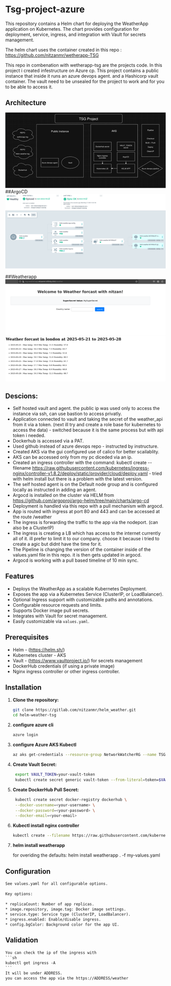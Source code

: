 # Tsg-project-azure

This repository contains a Helm chart for deploying the WeatherApp application on Kubernetes. The chart provides configuration for deployment, service, ingress, and integration with Vault for secrets management.

The helm chart uses the container created in this repo : 
<href>https://github.com/nitzanmr/wetherapp-TSG</href>

This repo in combenation with wetherapp-tsg are the projects code. 
In this project i created infestructure on Azure cp. 
This project contains a public instance that inside it runs an azure devops agent. and a Hashicorp vault container. 
The vault need to be unsealed for the project to work and for you to be able to access it. 


## Architecture
![Architecture](TSG-Project-Arch.png)
##ArgoCD
![Argocd configuration of the project](argocd.png)

##Weatherapp
![first page weatherapp](weatherapp.png)
![second page weatherapp](weatherapp2.png)

## Descions:
 - Self hosted vault and agent. the public ip was used only to access the instance via ssh, can use bastion to access privatly. 
 - Application connected to vault and taking the secret of the weather_api from it via a token. (next ill try and create a role base for kubernetes to access the data) - switched because it is the same process but with api token i needed.
 - Dockerhub is accessed via a PAT.
 - Used github instead of azure devops repo - instructed by instructure.
 - Created AKS via the gui configured use of calico for better scailablity.
 - AKS can be accessed only from my pc diceded via an ip. 
 - Created an ingress controller with the command: kubectl create --filename https://raw.githubusercontent.com/kubernetes/ingress-nginx/controller-v1.8.2/deploy/static/provider/cloud/deploy.yaml - tried with helm install but there is a problem with the latest version.
 - The self hosted agent is on the Default node group and is configured locally as instructed in adding an agent.
 - Argocd is installed on the cluster via HELM from https://github.com/argoproj/argo-helm/tree/main/charts/argo-cd
 - Deployment is handled via this repo with a pull mechanism with argocd.
 - App is routed with ingress at port 80 and 443 and can be accessed at the route /weather
 - The ingress is forwarding the traffic to the app via the nodeport. (can also be a ClusterIP)
 - The ingress is creating a LB which has access to the internet currently all of it. ill prefer to limit it to our company. choose it because i tried to create a agic but didnt have the time for it. 
 - The Pipeline is changing the version of the container inside of the values.yaml file in this repo. it is then gets updated in argocd. 
 - Argocd is working with a pull based timeline of 10 min sync.
 

## Features

- Deploys the WeatherApp as a scalable Kubernetes Deployment.
- Exposes the app via a Kubernetes Service (ClusterIP, or LoadBalancer).
- Optional Ingress support with customizable paths and annotations.
- Configurable resource requests and limits.
- Supports Docker image pull secrets.
- Integrates with Vault for secret management.
- Easily customizable via `values.yaml`.

## Prerequisites

- Helm - (https://helm.sh/)
- Kubernetes cluster - AKS
- Vault - (https://www.vaultproject.io/) for secrets management
- DockerHub credentials (if using a private image)
- Nginx ingress controller or other ingress controller.

## Installation

1. **Clone the repository:**
   ```sh
   git clone https://gitlab.com/nitzanmr/helm_weather.git
   cd helm-weather-tsg
2. **configure azure cli**
    ```sh
    azure login
3. **configure Azure AKS Kubectl**
    ```sh
    az aks get-credentials --resource-group NetworkWatcherRG --name TSGAKS --overwrite-existing

4. **Create Vault Secret:**
   ```sh
    export VAULT_TOKEN=your-vault-token
    kubectl create secret generic vault-token --from-literal=token=$VAULT_TOKEN

5. **Create DockerHub Pull Secret:**
   ```sh
    kubectl create secret docker-registry dockerhub \
    --docker-username=<your-username> \
    --docker-password=<your-password> \
    --docker-email=<your-email>
6. **Kubectl install nginx controller**
    ```sh
    kubectl create --filename https://raw.githubusercontent.com/kubernetes/ingress-nginx/controller-v1.8.2/deploy/static/provider/cloud/deploy.yaml

7. **helm install weatherapp**

    for overiding the defaults:
    helm install weatherapp . -f my-values.yaml

## Configuration
    See values.yaml for all configurable options.

    Key options:

    * replicaCount: Number of app replicas.
    * image.repository, image.tag: Docker image settings.
    * service.type: Service type (ClusterIP, LoadBalancer).
    * ingress.enabled: Enable/disable ingress.
    * config.bgColor: Background color for the app UI.

## Validation
    You can check the ip of the ingress with 
    ```sh 
    kubectl get ingress -A
    ```
    It will be under ADDRESS.
    you can access the app via the https://ADDRESS/weather
    
